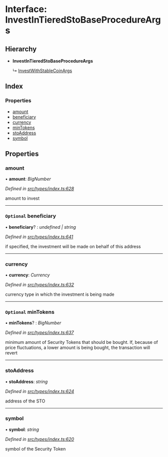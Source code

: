 # Interface: InvestInTieredStoBaseProcedureArgs

## Hierarchy

* **InvestInTieredStoBaseProcedureArgs**

  ↳ [InvestWithStableCoinArgs](_types_index_.investwithstablecoinargs.md)

## Index

### Properties

* [amount](_types_index_.investintieredstobaseprocedureargs.md#amount)
* [beneficiary](_types_index_.investintieredstobaseprocedureargs.md#optional-beneficiary)
* [currency](_types_index_.investintieredstobaseprocedureargs.md#currency)
* [minTokens](_types_index_.investintieredstobaseprocedureargs.md#optional-mintokens)
* [stoAddress](_types_index_.investintieredstobaseprocedureargs.md#stoaddress)
* [symbol](_types_index_.investintieredstobaseprocedureargs.md#symbol)

## Properties

###  amount

• **amount**: *BigNumber*

*Defined in [src/types/index.ts:628](https://github.com/PolymathNetwork/polymath-sdk/blob/550676f/src/types/index.ts#L628)*

amount to invest

___

### `Optional` beneficiary

• **beneficiary**? : *undefined | string*

*Defined in [src/types/index.ts:641](https://github.com/PolymathNetwork/polymath-sdk/blob/550676f/src/types/index.ts#L641)*

if specified, the investment will be made on behalf of this address

___

###  currency

• **currency**: *Currency*

*Defined in [src/types/index.ts:632](https://github.com/PolymathNetwork/polymath-sdk/blob/550676f/src/types/index.ts#L632)*

currency type in which the investment is being made

___

### `Optional` minTokens

• **minTokens**? : *BigNumber*

*Defined in [src/types/index.ts:637](https://github.com/PolymathNetwork/polymath-sdk/blob/550676f/src/types/index.ts#L637)*

minimum amount of Security Tokens that should be bought.
If, because of price fluctuations, a lower amount is being bought, the transaction will revert

___

###  stoAddress

• **stoAddress**: *string*

*Defined in [src/types/index.ts:624](https://github.com/PolymathNetwork/polymath-sdk/blob/550676f/src/types/index.ts#L624)*

address of the STO

___

###  symbol

• **symbol**: *string*

*Defined in [src/types/index.ts:620](https://github.com/PolymathNetwork/polymath-sdk/blob/550676f/src/types/index.ts#L620)*

symbol of the Security Token
